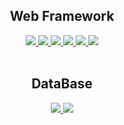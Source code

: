## <div align="center">Web Framework</div>
<div align="center"><a href="https://www.python.org/">
  <img src="https://img.shields.io/badge/Python-3776AB?style=for-the-badge&logo=Python&logoColor=white"/>
</a><a href="https://www.djangoproject.com">
  <img src="https://img.shields.io/badge/Django-092E20?style=for-the-badge&logo=Django&logoColor=white"/>
</a><a href="https://fastapi.tiangolo.com/">
  <img src="https://img.shields.io/badge/FastAPI-009688?style=for-the-badge&logo=FastAPI&logoColor=white"/>
</a><a href="https://www.docker.com/">
  <img src="https://img.shields.io/badge/Docker-2496ED?style=for-the-badge&logo=Docker&logoColor=white"/>
</a><a href="https://aws.amazon.com/ko/?nc2=h_lg">
  <img src="https://img.shields.io/badge/AWS-232F3E?style=for-the-badge&logo=AmazonWebServices&logoColor=white"/>
</a><a href="https://flask.palletsprojects.com/en/stable/">
  <img src="https://img.shields.io/badge/Flask-000000?style=for-the-badge&logo=Flask&logoColor=white"/>
</a></div>
<br>


## <div align="center">DataBase</div>

<div align="center"><a href="https://www.postgresql.org/about/policies/trademarks/">
  <img src="https://img.shields.io/badge/PostgreSQL-4169E1?style=for-the-badge&logo=PostgreSQL&logoColor=white"/>
</a><a href="hhttps://www.mysql.com/about/legal/logos.html">
  <img src="https://img.shields.io/badge/MySQL-4479A1?style=for-the-badge&logo=MySQL&logoColor=white"/>
</a></div>
